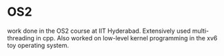 # OS2

work done in the OS2 course at IIT Hyderabad. Extensively used multi-threading in cpp. Also worked on low-level kernel programming in the xv6 toy operating system.
